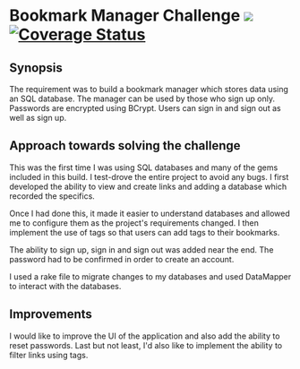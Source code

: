 Bookmark Manager Challenge		![](https://travis-ci.org/UsmanJ/airport_challenge.svg?branch=master)	[![Coverage Status](https://coveralls.io/repos/makersacademy/airport_challenge/badge.svg?branch=master&service=github)](https://coveralls.io/github/makersacademy/airport_challenge?branch=master)
======================

Synopsis
-----

The requirement was to build a bookmark manager which stores data using an SQL database. The manager can be used by those who sign up only. Passwords are encrypted using BCrypt. Users can sign in and sign out as well as sign up.


Approach towards solving the challenge
--------------------------------------

This was the first time I was using SQL databases and many of the gems included in this build. I test-drove the entire project to avoid any bugs. I first developed the ability to view and create links and adding a database which recorded the specifics.

Once I had done this, it made it easier to understand databases and allowed me to configure them as the project's requirements changed. I then implement the use of tags so that users can add tags to their bookmarks.

The ability to sign up, sign in and sign out was added near the end. The password had to be confirmed in order to create an account.

I used a rake file to migrate changes to my databases and used DataMapper to interact with the databases.

Improvements
-----------

I would like to improve the UI of the application and also add the ability to reset passwords. Last but not least, I'd also like to implement the ability to filter links using tags.

